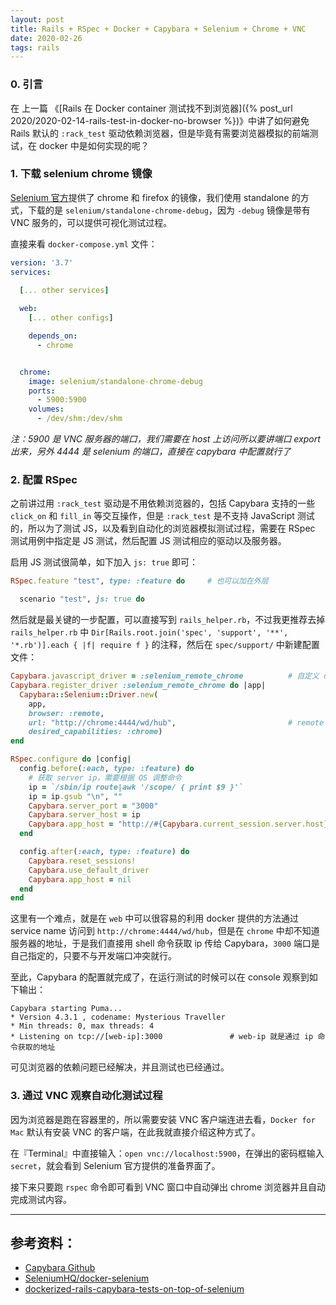 ```yaml
---
layout: post
title: Rails + RSpec + Docker + Capybara + Selenium + Chrome + VNC
date: 2020-02-26
tags: rails
---
```


### 0. 引言

在 上一篇 《[Rails 在 Docker container 测试找不到浏览器]({% post_url 2020/2020-02-14-rails-test-in-docker-no-browser %})》中讲了如何避免 Rails 默认的 `:rack_test` 驱动依赖浏览器，但是毕竟有需要浏览器模拟的前端测试，在 docker 中是如何实现的呢？

### 1. 下载 selenium chrome 镜像

[Selenium 官方](https://github.com/SeleniumHQ/docker-selenium#docker-images-for-selenium-standalone-server-hub-and-node-configurations-with-chrome-and-firefox)提供了 chrome 和 firefox 的镜像，我们使用 standalone 的方式，下载的是 `selenium/standalone-chrome-debug`，因为 `-debug` 镜像是带有 VNC 服务的，可以提供可视化测试过程。

直接来看 `docker-compose.yml` 文件：

```yml
version: '3.7'
services:
  
  [... other services]

  web:
    [... other configs]

    depends_on:
      - chrome


  chrome:
    image: selenium/standalone-chrome-debug
    ports:
      - 5900:5900
    volumes:
      - /dev/shm:/dev/shm
```

*注：5900 是 VNC 服务器的端口，我们需要在 host 上访问所以要讲端口 export 出来，另外 4444 是 selenium 的端口，直接在 capybara 中配置就行了*

### 2. 配置 RSpec

之前讲过用 `:rack_test` 驱动是不用依赖浏览器的，包括 Capybara 支持的一些 `click_on` 和 `fill_in` 等交互操作，但是 `:rack_test` 是不支持 JavaScript 测试的，所以为了测试 JS，以及看到自动化的浏览器模拟测试过程，需要在 RSpec 测试用例中指定是 JS 测试，然后配置 JS 测试相应的驱动以及服务器。

启用 JS 测试很简单，如下加入 `js: true` 即可：

```rb
RSpec.feature "test", type: :feature do     # 也可以加在外层

  scenario "test", js: true do
```

然后就是最关键的一步配置，可以直接写到 `rails_helper.rb`，不过我更推荐去掉 `rails_helper.rb` 中 `Dir[Rails.root.join('spec', 'support', '**', '*.rb')].each { |f| require f }` 的注释，然后在 `spec/support/` 中新建配置文件：

```rb
Capybara.javascript_driver = :selenium_remote_chrome          # 自定义 driver
Capybara.register_driver :selenium_remote_chrome do |app|
  Capybara::Selenium::Driver.new(
    app,
    browser: :remote,
    url: "http://chrome:4444/wd/hub",                         # remote chrome 就来自于 docker-compose.yml 中的 selenium/standalone-chrome-debug
    desired_capabilities: :chrome)
end

RSpec.configure do |config|
  config.before(:each, type: :feature) do
    # 获取 server ip，需要根据 OS 调整命令
    ip = `/sbin/ip route|awk '/scope/ { print $9 }'`
    ip = ip.gsub "\n", ""
    Capybara.server_port = "3000"
    Capybara.server_host = ip
    Capybara.app_host = "http://#{Capybara.current_session.server.host}:#{Capybara.current_session.server.port}"
  end

  config.after(:each, type: :feature) do
    Capybara.reset_sessions!
    Capybara.use_default_driver
    Capybara.app_host = nil
  end
end
```

这里有一个难点，就是在 `web` 中可以很容易的利用 docker 提供的方法通过 service name 访问到 `http://chrome:4444/wd/hub`，但是在 `chrome` 中却不知道服务器的地址，于是我们直接用 shell 命令获取 ip 传给 Capybara，`3000` 端口是自己指定的，只要不与开发端口冲突就行。

至此，Capybara 的配置就完成了，在运行测试的时候可以在 console 观察到如下输出：

```
Capybara starting Puma...
* Version 4.3.1 , codename: Mysterious Traveller
* Min threads: 0, max threads: 4
* Listening on tcp://[web-ip]:3000               # web-ip 就是通过 ip 命令获取的地址
```

可见浏览器的依赖问题已经解决，并且测试也已经通过。

### 3. 通过 VNC 观察自动化测试过程

因为浏览器是跑在容器里的，所以需要安装 VNC 客户端连进去看，`Docker for Mac` 默认有安装 VNC 的客户端，在此我就直接介绍这种方式了。

在『Terminal』中直接输入：`open vnc://localhost:5900`，在弹出的密码框输入 `secret`，就会看到 Selenium 官方提供的准备界面了。

接下来只要跑 `rspec` 命令即可看到 VNC 窗口中自动弹出 chrome 浏览器并且自动完成测试内容。

---

## 参考资料：

* [Capybara Github](https://github.com/teamcapybara/capybara)
* [SeleniumHQ/docker-selenium](https://github.com/SeleniumHQ/docker-selenium)
* [dockerized-rails-capybara-tests-on-top-of-selenium](https://www.alfredo.motta.name/dockerized-rails-capybara-tests-on-top-of-selenium/)


